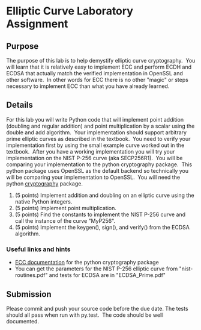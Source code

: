 # Elliptic Curve Laboratory Assignment

## Purpose
The purpose of this lab is to help demystify elliptic curve cryptography.  You will learn that it is relatively easy to implement ECC and perform ECDH and ECDSA that actually match the verified implementation in OpenSSL and other software.  In other words for ECC there is no other "magic" or steps necessary to implement ECC than what you have already learned.

## Details
For this lab you will write Python code that will implement point addition (doubling and regular addition) and point multiplication by a scalar using the double and add algorithm.  Your implementation should support arbitrary prime elliptic curves as described in the textbook.  You need to verify your implementation first by using the small example curve worked out in the textbook.  After you have a working implementation you will try your implementation on the NIST P-256 curve (aka SECP256R1).  You will be comparing your implementation to the python cryptography package.  This python package uses OpenSSL as the default backend so technically you will be comparing your implementation to OpenSSL.  You will need the python [cryptography](https://cryptography.io/en/latest/) package.

1) (5 points) Implement addition and doubling on an elliptic curve using the native Python integers.  
2) (5 points) Implement point multiplication.
3) (5 points) Find the constants to implement the NIST P-256 curve and call the instance of the curve "MyP256".
4) (5 points) Implement the keygen(), sign(), and verify() from the ECDSA algorithm.

### Useful links and hints
* [ECC documentation](https://cryptography.io/en/latest/hazmat/primitives/asymmetric/ec/) for the python cryptography package
* You can get the parameters for the NIST P-256 elliptic curve from "nist-routines.pdf" and tests for ECDSA are in "ECDSA_Prime.pdf"

## Submission
Please commit and push your source code before the due date.  The tests should all pass when run with py.test.  The code should be well documented.
